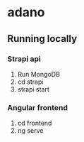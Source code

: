 # adano

## Running locally

### Strapi api
1. Run MongoDB 
2. cd strapi
3. strapi start

### Angular frontend
1. cd frontend
2. ng serve